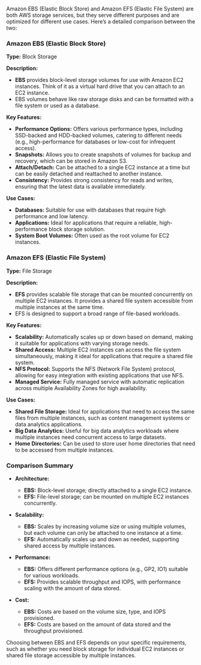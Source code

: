 Amazon EBS (Elastic Block Store) and Amazon EFS (Elastic File System) are both AWS storage services, but they serve different purposes and are optimized for different use cases. Here’s a detailed comparison between the two:

### **Amazon EBS (Elastic Block Store)**

**Type:** Block Storage

**Description:**

- **EBS** provides block-level storage volumes for use with Amazon EC2 instances. Think of it as a virtual hard drive that you can attach to an EC2 instance.
- EBS volumes behave like raw storage disks and can be formatted with a file system or used as a database.

**Key Features:**

- **Performance Options:** Offers various performance types, including SSD-backed and HDD-backed volumes, catering to different needs (e.g., high-performance for databases or low-cost for infrequent access).
- **Snapshots:** Allows you to create snapshots of volumes for backup and recovery, which can be stored in Amazon S3.
- **Attach/Detach:** Can be attached to a single EC2 instance at a time but can be easily detached and reattached to another instance.
- **Consistency:** Provides strong consistency for reads and writes, ensuring that the latest data is available immediately.

**Use Cases:**

- **Databases:** Suitable for use with databases that require high performance and low latency.
- **Applications:** Ideal for applications that require a reliable, high-performance block storage solution.
- **System Boot Volumes:** Often used as the root volume for EC2 instances.

### **Amazon EFS (Elastic File System)**

**Type:** File Storage

**Description:**

- **EFS** provides scalable file storage that can be mounted concurrently on multiple EC2 instances. It provides a shared file system accessible from multiple instances at the same time.
- EFS is designed to support a broad range of file-based workloads.

**Key Features:**

- **Scalability:** Automatically scales up or down based on demand, making it suitable for applications with varying storage needs.
- **Shared Access:** Multiple EC2 instances can access the file system simultaneously, making it ideal for applications that require a shared file system.
- **NFS Protocol:** Supports the NFS (Network File System) protocol, allowing for easy integration with existing applications that use NFS.
- **Managed Service:** Fully managed service with automatic replication across multiple Availability Zones for high availability.

**Use Cases:**

- **Shared File Storage:** Ideal for applications that need to access the same files from multiple instances, such as content management systems or data analytics applications.
- **Big Data Analytics:** Useful for big data analytics workloads where multiple instances need concurrent access to large datasets.
- **Home Directories:** Can be used to store user home directories that need to be accessed from multiple instances.

### **Comparison Summary**

- **Architecture:**

  - **EBS:** Block-level storage; directly attached to a single EC2 instance.
  - **EFS:** File-level storage; can be mounted on multiple EC2 instances concurrently.

- **Scalability:**

  - **EBS:** Scales by increasing volume size or using multiple volumes, but each volume can only be attached to one instance at a time.
  - **EFS:** Automatically scales up and down as needed, supporting shared access by multiple instances.

- **Performance:**

  - **EBS:** Offers different performance options (e.g., GP2, IO1) suitable for various workloads.
  - **EFS:** Provides scalable throughput and IOPS, with performance scaling with the amount of data stored.

- **Cost:**
  - **EBS:** Costs are based on the volume size, type, and IOPS provisioned.
  - **EFS:** Costs are based on the amount of data stored and the throughput provisioned.

Choosing between EBS and EFS depends on your specific requirements, such as whether you need block storage for individual EC2 instances or shared file storage accessible by multiple instances.

